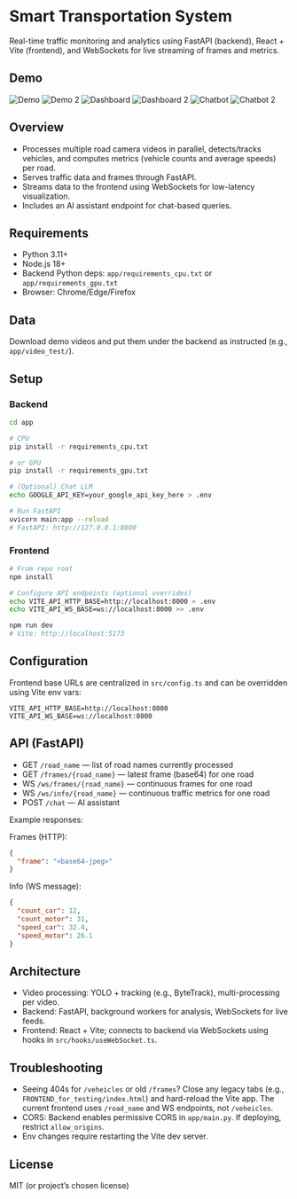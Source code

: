 # Smart Transportation System

Real-time traffic monitoring and analytics using FastAPI (backend), React + Vite (frontend), and WebSockets for live streaming of frames and metrics.

## Demo

![Demo](https://raw.githubusercontent.com/vietanhlee/Smart-Transportation-System/refs/heads/main/.github/demo.png)
![Demo 2](https://raw.githubusercontent.com/vietanhlee/Smart-Transportation-System/refs/heads/main/.github/demo2.png)
![Dashboard](https://raw.githubusercontent.com/vietanhlee/Smart-Transportation-System/refs/heads/main/.github/Dashboad.png)
![Dashboard 2](https://raw.githubusercontent.com/vietanhlee/Smart-Transportation-System/refs/heads/main/.github/Dashboad2.png)
![Chatbot](https://raw.githubusercontent.com/vietanhlee/Smart-Transportation-System/refs/heads/main/.github/chatbot.png)
![Chatbot 2](https://raw.githubusercontent.com/vietanhlee/Smart-Transportation-System/refs/heads/main/.github/chatbot2.png)

## Overview

- Processes multiple road camera videos in parallel, detects/tracks vehicles, and computes metrics (vehicle counts and average speeds) per road.
- Serves traffic data and frames through FastAPI.
- Streams data to the frontend using WebSockets for low-latency visualization.
- Includes an AI assistant endpoint for chat-based queries.

## Requirements

- Python 3.11+
- Node.js 18+
- Backend Python deps: `app/requirements_cpu.txt` or `app/requirements_gpu.txt`
- Browser: Chrome/Edge/Firefox

## Data

Download demo videos and put them under the backend as instructed (e.g., `app/video_test/`).

## Setup

### Backend

```bash
cd app

# CPU
pip install -r requirements_cpu.txt

# or GPU
pip install -r requirements_gpu.txt

# (Optional) Chat LLM
echo GOOGLE_API_KEY=your_google_api_key_here > .env

# Run FastAPI
uvicorn main:app --reload
# FastAPI: http://127.0.0.1:8000
```

### Frontend

```bash
# From repo root
npm install

# Configure API endpoints (optional overrides)
echo VITE_API_HTTP_BASE=http://localhost:8000 > .env
echo VITE_API_WS_BASE=ws://localhost:8000 >> .env

npm run dev
# Vite: http://localhost:5173
```

## Configuration

Frontend base URLs are centralized in `src/config.ts` and can be overridden using Vite env vars:

```env
VITE_API_HTTP_BASE=http://localhost:8000
VITE_API_WS_BASE=ws://localhost:8000
```

## API (FastAPI)

- GET `/road_name` — list of road names currently processed
- GET `/frames/{road_name}` — latest frame (base64) for one road
- WS `/ws/frames/{road_name}` — continuous frames for one road
- WS `/ws/info/{road_name}` — continuous traffic metrics for one road
- POST `/chat` — AI assistant

Example responses:

Frames (HTTP):
```json
{
  "frame": "<base64-jpeg>"
}
```

Info (WS message):
```json
{
  "count_car": 12,
  "count_motor": 31,
  "speed_car": 32.4,
  "speed_motor": 26.1
}
```

## Architecture

- Video processing: YOLO + tracking (e.g., ByteTrack), multi-processing per video.
- Backend: FastAPI, background workers for analysis, WebSockets for live feeds.
- Frontend: React + Vite; connects to backend via WebSockets using hooks in `src/hooks/useWebSocket.ts`.

## Troubleshooting

- Seeing 404s for `/veheicles` or old `/frames`? Close any legacy tabs (e.g., `FRONTEND_for_testing/index.html`) and hard-reload the Vite app. The current frontend uses `/road_name` and WS endpoints, not `/veheicles`.
- CORS: Backend enables permissive CORS in `app/main.py`. If deploying, restrict `allow_origins`.
- Env changes require restarting the Vite dev server.

## License

MIT (or project’s chosen license)

